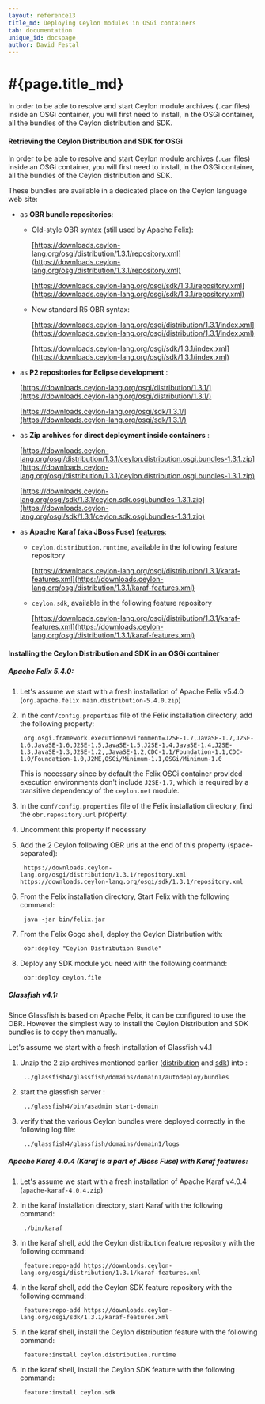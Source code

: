 ```yaml
---
layout: reference13
title_md: Deploying Ceylon modules in OSGi containers
tab: documentation
unique_id: docspage
author: David Festal
---
```


# #{page.title_md}

In order to be able to resolve and start Ceylon module archives 
(`.car` files) inside an OSGi container, you will first need to 
install, in the OSGi container, all the bundles of the Ceylon 
distribution and SDK.

#### Retrieving the Ceylon Distribution and SDK for OSGi

In order to be able to resolve and start Ceylon module archives 
(`.car` files) inside an OSGi container, you will first need to 
install, in the OSGi container, all the bundles of the Ceylon 
distribution and SDK.

These bundles are available in a dedicated place on the Ceylon 
language web site:

- as __OBR bundle repositories__:
    - Old-style OBR syntax (still used by Apache Felix):
        
        [https://downloads.ceylon-lang.org/osgi/distribution/1.3.1/repository.xml](https://downloads.ceylon-lang.org/osgi/distribution/1.3.1/repository.xml)

        [https://downloads.ceylon-lang.org/osgi/sdk/1.3.1/repository.xml](https://downloads.ceylon-lang.org/osgi/sdk/1.3.1/repository.xml)

    - New standard R5 OBR syntax:
        
        [https://downloads.ceylon-lang.org/osgi/distribution/1.3.1/index.xml](https://downloads.ceylon-lang.org/osgi/distribution/1.3.1/index.xml)
        
        [https://downloads.ceylon-lang.org/osgi/sdk/1.3.1/index.xml](https://downloads.ceylon-lang.org/osgi/sdk/1.3.1/index.xml)

- as __P2 repositories for Eclipse development__ :
  
  [https://downloads.ceylon-lang.org/osgi/distribution/1.3.1/](https://downloads.ceylon-lang.org/osgi/distribution/1.3.1/)

  [https://downloads.ceylon-lang.org/osgi/sdk/1.3.1/](https://downloads.ceylon-lang.org/osgi/sdk/1.3.1/)

- as __Zip archives for direct deployment inside containers__ :
  
  [https://downloads.ceylon-lang.org/osgi/distribution/1.3.1/ceylon.distribution.osgi.bundles-1.3.1.zip](https://downloads.ceylon-lang.org/osgi/distribution/1.3.1/ceylon.distribution.osgi.bundles-1.3.1.zip)
  
  [https://downloads.ceylon-lang.org/osgi/sdk/1.3.1/ceylon.sdk.osgi.bundles-1.3.1.zip](https://downloads.ceylon-lang.org/osgi/sdk/1.3.1/ceylon.sdk.osgi.bundles-1.3.1.zip)

- as __Apache Karaf (aka JBoss Fuse) [features](http://karaf.apache.org/manual/latest/users-guide/provisioning.html)__:
    - `ceylon.distribution.runtime`, available in the following feature repository
    
        [https://downloads.ceylon-lang.org/osgi/distribution/1.3.1/karaf-features.xml](https://downloads.ceylon-lang.org/osgi/distribution/1.3.1/karaf-features.xml)
    
    - `ceylon.sdk`, available in the following feature repository
      
        [https://downloads.ceylon-lang.org/osgi/distribution/1.3.1/karaf-features.xml](https://downloads.ceylon-lang.org/osgi/distribution/1.3.1/karaf-features.xml)

#### Installing the Ceylon Distribution and SDK in an OSGi container

##### Apache Felix 5.4.0:

1. Let's assume we start with a fresh installation of Apache Felix v5.4.0 (`org.apache.felix.main.distribution-5.4.0.zip`)

2. In the `conf/config.properties` file of the Felix installation directory, add the following property:

    <!--try-->
        org.osgi.framework.executionenvironment=J2SE-1.7,JavaSE-1.7,J2SE-1.6,JavaSE-1.6,J2SE-1.5,JavaSE-1.5,J2SE-1.4,JavaSE-1.4,J2SE-1.3,JavaSE-1.3,J2SE-1.2,,JavaSE-1.2,CDC-1.1/Foundation-1.1,CDC-1.0/Foundation-1.0,J2ME,OSGi/Minimum-1.1,OSGi/Minimum-1.0

   This is necessary since by default the Felix OSGi container provided execution environments don't include `J2SE-1.7`, which is required by a transitive dependency of the `ceylon.net` module.

3. In the `conf/config.properties` file of the Felix installation directory, find the `obr.repository.url` property.

4. Uncomment this property if necessary

5. Add the 2 Ceylon following OBR urls at the end of this property (space-separated):

    <!--try:-->
        https://downloads.ceylon-lang.org/osgi/distribution/1.3.1/repository.xml https://downloads.ceylon-lang.org/osgi/sdk/1.3.1/repository.xml

6. From the Felix installation directory, Start Felix with the following command:

    <!--try:-->
        java -jar bin/felix.jar

7. From the Felix Gogo shell, deploy the Ceylon Distribution with:
      
    <!--try-->
        obr:deploy "Ceylon Distribution Bundle"

8. Deploy any SDK module you need with the following command:
      
    <!--try-->
        obr:deploy ceylon.file

##### Glassfish v4.1:

Since Glassfish is based on Apache Felix, it can be configured to use the OBR.
However the simplest way to install the Ceylon Distribution and SDK bundles is to copy then manually.   

Let's assume we start with a fresh installation of Glassfish v4.1

1. Unzip the 2 zip archives mentioned earlier ([distribution](https://downloads.ceylon-lang.org/osgi/distribution/1.3.1/ceylon.distribution.osgi.bundles-1.3.1.zip) and [sdk](https://downloads.ceylon-lang.org/osgi/sdk/1.3.1/ceylon.sdk.osgi.bundles-1.3.1.zip)) into :

    <!--try-->
        ../glassfish4/glassfish/domains/domain1/autodeploy/bundles
  
2. start the glassfish server :

    <!--try-->
        ../glassfish4/bin/asadmin start-domain

3. verify that the various Ceylon bundles were deployed correctly in the following log file:

    <!--try-->
        ../glassfish4/glassfish/domains/domain1/logs

##### Apache Karaf 4.0.4 (Karaf is a part of JBoss Fuse) with Karaf features:

1. Let's assume we start with a fresh installation of Apache Karaf v4.0.4 (`apache-karaf-4.0.4.zip`)

2. In the karaf installation directory, start Karaf with the following command:
   
    <!--try:-->
        ./bin/karaf

3. In the karaf shell, add the Ceylon distribution feature repository with the following command:

    <!--try:-->
        feature:repo-add https://downloads.ceylon-lang.org/osgi/distribution/1.3.1/karaf-features.xml

4. In the karaf shell, add the Ceylon SDK feature repository with the following command:

    <!--try:-->
        feature:repo-add https://downloads.ceylon-lang.org/osgi/sdk/1.3.1/karaf-features.xml

5. In the karaf shell, install the Ceylon distribution feature with the following command:

    <!--try:-->
        feature:install ceylon.distribution.runtime

6. In the karaf shell, install the Ceylon SDK feature with the following command:

    <!--try:-->
        feature:install ceylon.sdk

